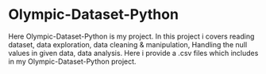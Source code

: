 # Olympic-Dataset-Python
Here Olympic-Dataset-Python is my project.
In this project i covers reading dataset, data exploration, data cleaning & manipulation, Handling the null values in given data, data analysis.
Here i provide a .csv files which includes in my Olympic-Dataset-Python project.
